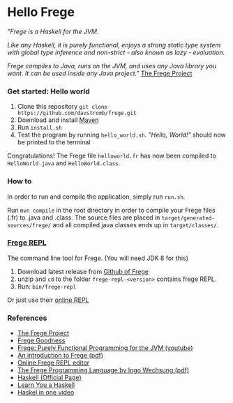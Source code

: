 # Hello Frege
_"Frege is a Haskell for the JVM._

_Like any Haskell, it is purely functional, enjoys a strong static type system with global type inference and non-strict - also known as lazy - evaluation._

_Frege compiles to Java, runs on the JVM, and uses any Java library you want. It can be used inside any Java project."_ [The Frege Project](https://github.com/Frege/frege)

### Get started: Hello world

  1. Clone this repository `git clone https://github.com/davstromb/frege.git`
  2. Download and install [Maven](http://maven.apache.org/download.cgi)
  3. Run `install.sh`
  4. Test the program by running `hello_world.sh`. _"Hello, World!"_ should now be printed to the terminal

Congratulations! The Frege file `helloworld.fr` has now been compiled to `HelloWorld.java` and `HelloWorld.class`.

### How to
In order to run and compile the application, simply run `run.sh`.

Run `mvn compile` in the root directory in order to compile your Frege files (.fr) to .java and .class. The source files are placed in `target/generated-sources/frege/` and all compiled java classes ends up in `target/classes/`.

### [Frege REPL](https://github.com/Frege/frege-repl)
The command line tool for Frege. (You will need JDK 8 for this)
1. Download latest release from [Github of Frege](https://github.com/Frege/frege-repl/releases)
2. unzip and `cd` to the folder `frege-repl-<version>` contains frege REPL.
3. Run: `bin/frege-repl`

Or just use their [online REPL](http://try.frege-lang.org/)

### References

  - [The Frege Project](http://frege-lang.org)
  - [Frege Goodness](https://www.gitbook.com/book/dierk/fregegoodness/details)
  - [Frege: Purely Functional Programming for the JVM (youtube)](https://www.youtube.com/watch?v=ltYnalI5YSA)
  - [An introduction to Frege (pdf) ](http://web.mit.edu/frege-lang_v3.21/Introduction_Frege.pdf)
  - [Online Frege REPL editor](http://try.frege-lang.org)
  - [The Frege Programming Language by Ingo Wechsung (pdf)](http://web.mit.edu/frege-lang_v3.21/Language.pdf)
  - [Haskell (Official Page)](https://www.haskell.org/)
  - [Learn You a Haskell](http://learnyouahaskell.com/)
  - [Haskel in one video](http://www.newthinktank.com/2015/08/learn-haskell-one-video/)
